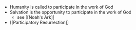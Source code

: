 - Humanity is called to participate in the work of God
- Salvation is the opportunity to participate in the work of God
    - see [[Noah's Ark]]
- [[Participatory Resurrection]]
